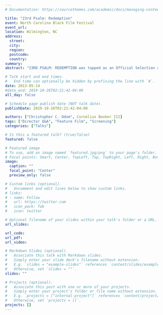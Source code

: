 ```yaml
---
# Documentation: https://sourcethemes.com/academic/docs/managing-content/

title: "23rd Psalm: Redemption"
event: North Carolina Black Film Festival
event_url:
location: Wilmington, NC
address:
  street:
  city:
  region:
  postcode:
  country:
summary:
abstract: "23RD PSALM: REDEMPTION was tapped as an Official Selection at the North Carolina Black Film Festival. The film will screen on Saturday, 05/16/2013 at 12:30 pm on the Main Stage at: Community Arts Center Historic Downtown Wilmington 120 South 2nd Street Wilmington, NC 28402 (910) 341-7830 The Black Arts Alliance will present the North Carolina Black Film Festival, March 14-17, 2013 in Wilmington, NC.  In its 12th year, the four day juried and invitational festival of independent motion pictures by African-American filmmakers will showcase features, shorts, animation, and documentary films."

# Talk start and end times.
#   End time can optionally be hidden by prefixing the line with `#`.
date: 2013-05-14
#date_end: 2019-10-26T02:21:42-04:00
all_day: false

# Schedule page publish date (NOT talk date).
publishDate: 2019-10-26T02:21:42-04:00

authors: ["Christopher C. Odom", Cornelius Booker III]
tags: ["Director Q&A", "Feature Film", "Screening"]
categories: ["Talks"]

# Is this a featured talk? (true/false)
featured: false

# Featured image
# To use, add an image named `featured.jpg/png` to your page's folder.
# Focal points: Smart, Center, TopLeft, Top, TopRight, Left, Right, BottomLeft, Bottom, BottomRight.
image:
  caption: ""
  focal_point: "Center"
  preview_only: false

# Custom links (optional).
#   Uncomment and edit lines below to show custom links.
# links:
# - name: Follow
#   url: https://twitter.com
#   icon_pack: fab
#   icon: twitter

# Optional filename of your slides within your talk's folder or a URL.
url_slides:

url_code:
url_pdf:
url_video:

# Markdown Slides (optional).
#   Associate this talk with Markdown slides.
#   Simply enter your slide deck's filename without extension.
#   E.g. `slides = "example-slides"` references `content/slides/example-slides.md`.
#   Otherwise, set `slides = ""`.
slides: ""

# Projects (optional).
#   Associate this post with one or more of your projects.
#   Simply enter your project's folder or file name without extension.
#   E.g. `projects = ["internal-project"]` references `content/project/deep-learning/index.md`.
#   Otherwise, set `projects = []`.
projects: []
---
```

